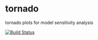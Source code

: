 # tornado
tornado plots for model sensitivity analysis

[![Build Status](https://travis-ci.org/bertcarnell/tornado.svg?branch=master)](https://travis-ci.org/bertcarnell/tornado)
